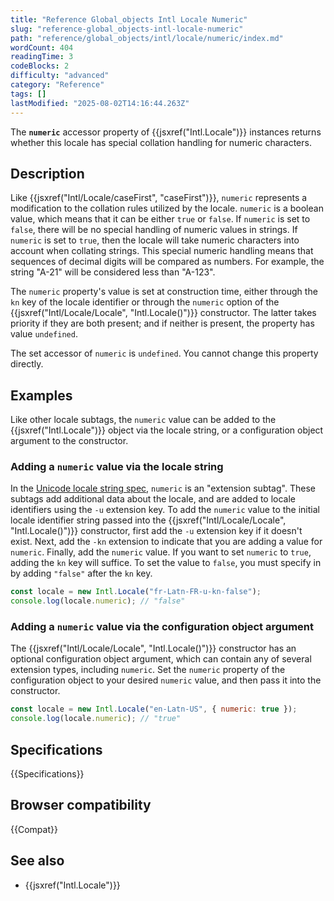 ```yaml
---
title: "Reference Global_objects Intl Locale Numeric"
slug: "reference-global_objects-intl-locale-numeric"
path: "reference/global_objects/intl/locale/numeric/index.md"
wordCount: 404
readingTime: 3
codeBlocks: 2
difficulty: "advanced"
category: "Reference"
tags: []
lastModified: "2025-08-02T14:16:44.263Z"
---
```



The **`numeric`** accessor property of {{jsxref("Intl.Locale")}} instances returns whether this locale has special collation handling for numeric characters.

## Description

Like {{jsxref("Intl/Locale/caseFirst", "caseFirst")}}, `numeric` represents a modification to the collation rules utilized by the locale. `numeric` is a boolean value, which means that it can be either `true` or `false`. If `numeric` is set to `false`, there will be no special handling of numeric values in strings. If `numeric` is set to `true`, then the locale will take numeric characters into account when collating strings. This special numeric handling means that sequences of decimal digits will be compared as numbers. For example, the string "A-21" will be considered less than "A-123".

The `numeric` property's value is set at construction time, either through the `kn` key of the locale identifier or through the `numeric` option of the {{jsxref("Intl/Locale/Locale", "Intl.Locale()")}} constructor. The latter takes priority if they are both present; and if neither is present, the property has value `undefined`.

The set accessor of `numeric` is `undefined`. You cannot change this property directly.

## Examples

Like other locale subtags, the `numeric` value can be added to the {{jsxref("Intl.Locale")}} object via the locale string, or a configuration object argument to the constructor.

### Adding a `numeric` value via the locale string

In the [Unicode locale string spec](https://www.unicode.org/reports/tr35/), `numeric` is an "extension subtag". These subtags add additional data about the locale, and are added to locale identifiers using the `-u` extension key. To add the `numeric` value to the initial locale identifier string passed into the {{jsxref("Intl/Locale/Locale", "Intl.Locale()")}} constructor, first add the `-u` extension key if it doesn't exist. Next, add the `-kn` extension to indicate that you are adding a value for `numeric`. Finally, add the `numeric` value. If you want to set `numeric` to `true`, adding the `kn` key will suffice. To set the value to `false`, you must specify in by adding `"false"` after the `kn` key.

```js
const locale = new Intl.Locale("fr-Latn-FR-u-kn-false");
console.log(locale.numeric); // "false"
```

### Adding a `numeric` value via the configuration object argument

The {{jsxref("Intl/Locale/Locale", "Intl.Locale()")}} constructor has an optional configuration object argument, which can contain any of several extension types, including `numeric`. Set the `numeric` property of the configuration object to your desired `numeric` value, and then pass it into the constructor.

```js
const locale = new Intl.Locale("en-Latn-US", { numeric: true });
console.log(locale.numeric); // "true"
```

## Specifications

{{Specifications}}

## Browser compatibility

{{Compat}}

## See also

- {{jsxref("Intl.Locale")}}
